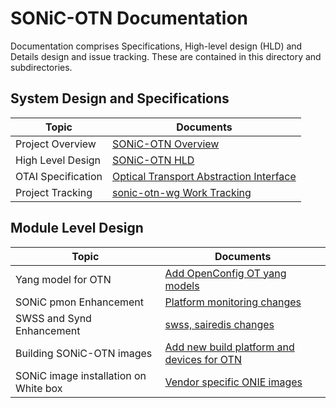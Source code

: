 # SONiC-OTN Documentation 

Documentation comprises Specifications, High-level design (HLD) and Details design and issue tracking. These are contained in this directory and subdirectories. 

## System Design and Specifications

| Topic                                 | Documents                               |
| ------------------------------------- | --------------------------------------------|
| Project Overview    | [SONiC-OTN Overview](../README.md)   |
| High Level Design   | [SONiC-OTN HLD](./SONiC-OTN-HLD.md)  |
| OTAI Specification  | [Optical Transport Abstraction Interface](./OTAI-v0.0.1.md) |
| Project Tracking    | [sonic-otn-wg Work Tracking](./work_tracking.md)     |


## Module Level Design

| Topic                                 | Documents                                                         |
| --------------------------------------| ------------------------------------------------------------------|
| Yang model for OTN     | [Add OpenConfig OT yang models](TBD)  |
| SONiC pmon Enhancement | [Platform monitoring changes](TBD) |
| SWSS and Synd Enhancement | [swss, sairedis changes](TBD)    |
| Building SONiC-OTN images| [Add new build platform and devices for OTN](TBD)  |
| SONiC image installation on White box| [Vendor specific ONIE images](TBD)      |



